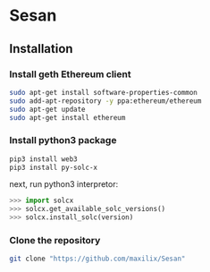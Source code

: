 # Sesan


## Installation

### Install geth Ethereum client

```bash
sudo apt-get install software-properties-common  
sudo add-apt-repository -y ppa:ethereum/ethereum  
sudo apt-get update  
sudo apt-get install ethereum
```

### Install python3 package
```bash
pip3 install web3  
pip3 install py-solc-x
```

next, run python3 interpretor:
```python
>>> import solcx
>>> solcx.get_available_solc_versions()
>>> solcx.install_solc(version)
```

### Clone the repository
```bash
git clone "https://github.com/maxilix/Sesan"
```
